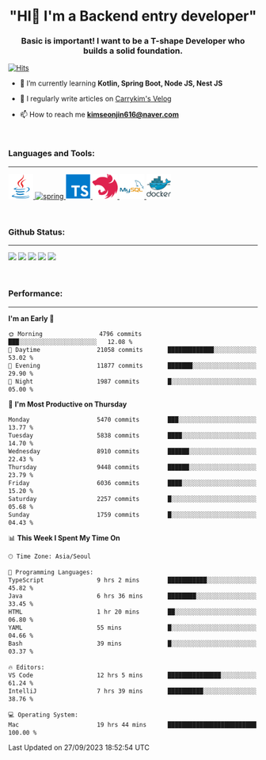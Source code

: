 <h1 align="center">"HI👋 I'm a Backend entry developer" </h1>
<h3 align="center">Basic is important! I want to be a T-shape Developer who builds a solid foundation.</h3>

[![Hits](https://hits.seeyoufarm.com/api/count/incr/badge.svg?url=https%3A%2F%2Fgithub.com%2Fgimseonjin&count_bg=%2318BFE5&title_bg=%23555555&icon=ko-fi.svg&icon_color=%23E7E7E7&title=hits&edge_flat=false)](https://hits.seeyoufarm.com)

- 🌱 I’m currently learning **Kotlin, Spring Boot, Node JS, Nest JS**

- 📝 I regularly write articles on [Carrykim's Velog](https://velog.io/@carrykim)

- 📫 How to reach me **kimseonjin616@naver.com**

<br/>

<h3 align="left">Languages and Tools:</h3>

***

<p align="left"> 
 <a href="https://www.java.com" target="_blank" rel="noreferrer"> <img src="https://raw.githubusercontent.com/devicons/devicon/master/icons/java/java-original.svg" alt="java" width="10%" height="10%"/> </a>
 <a href="https://spring.io/" target="_blank" rel="noreferrer"> <img src="https://www.vectorlogo.zone/logos/springio/springio-icon.svg" alt="spring" width="10%" height="10%"/> </a>
  <a href="https://www.typescriptlang.org/" target="_blank" rel="noreferrer"> <img src="https://raw.githubusercontent.com/devicons/devicon/master/icons/typescript/typescript-original.svg" alt="typescript" width="10%" height="10%"/> </a>
<a href="https://nestjs.com/" target="_blank" rel="noreferrer"> <img src="https://raw.githubusercontent.com/devicons/devicon/master/icons/nestjs/nestjs-plain.svg" alt="nestjs" width="10%" height="10%"/> </a> 
<a href="https://www.mysql.com/" target="_blank" rel="noreferrer"> <img src="https://raw.githubusercontent.com/devicons/devicon/master/icons/mysql/mysql-original-wordmark.svg" alt="mysql" width="10%" height="10%"/>  </a>
 <a href="https://www.docker.com/" target="_blank" rel="noreferrer"> <img src="https://raw.githubusercontent.com/devicons/devicon/master/icons/docker/docker-original-wordmark.svg" alt="docker" width="10%" height="10%"/> </a>
 </p>
</p>

<br/>

<h3 align="left">Github Status:</h3>

***

![](http://github-profile-summary-cards.vercel.app/api/cards/profile-details?username=gimseonjin&theme=nord_bright)
![](http://github-profile-summary-cards.vercel.app/api/cards/repos-per-language?username=gimseonjin&theme=nord_bright)
![](http://github-profile-summary-cards.vercel.app/api/cards/most-commit-language?username=gimseonjin&theme=nord_bright)
![](http://github-profile-summary-cards.vercel.app/api/cards/stats?username=gimseonjin&theme=nord_bright)
![](http://github-profile-summary-cards.vercel.app/api/cards/productive-time?username=gimseonjin&theme=nord_bright&utcOffset=8)


<br/>

<h3 align="left">Performance:</h3>

***

<!--START_SECTION:waka-->
**I'm an Early 🐤** 

```text
🌞 Morning                4796 commits        ███░░░░░░░░░░░░░░░░░░░░░░   12.08 % 
🌆 Daytime                21058 commits       █████████████░░░░░░░░░░░░   53.02 % 
🌃 Evening                11877 commits       ███████░░░░░░░░░░░░░░░░░░   29.90 % 
🌙 Night                  1987 commits        █░░░░░░░░░░░░░░░░░░░░░░░░   05.00 % 
```
📅 **I'm Most Productive on Thursday** 

```text
Monday                   5470 commits        ███░░░░░░░░░░░░░░░░░░░░░░   13.77 % 
Tuesday                  5838 commits        ████░░░░░░░░░░░░░░░░░░░░░   14.70 % 
Wednesday                8910 commits        ██████░░░░░░░░░░░░░░░░░░░   22.43 % 
Thursday                 9448 commits        ██████░░░░░░░░░░░░░░░░░░░   23.79 % 
Friday                   6036 commits        ████░░░░░░░░░░░░░░░░░░░░░   15.20 % 
Saturday                 2257 commits        █░░░░░░░░░░░░░░░░░░░░░░░░   05.68 % 
Sunday                   1759 commits        █░░░░░░░░░░░░░░░░░░░░░░░░   04.43 % 
```


📊 **This Week I Spent My Time On** 

```text
🕑︎ Time Zone: Asia/Seoul

💬 Programming Languages: 
TypeScript               9 hrs 2 mins        ███████████░░░░░░░░░░░░░░   45.82 % 
Java                     6 hrs 36 mins       ████████░░░░░░░░░░░░░░░░░   33.45 % 
HTML                     1 hr 20 mins        ██░░░░░░░░░░░░░░░░░░░░░░░   06.80 % 
YAML                     55 mins             █░░░░░░░░░░░░░░░░░░░░░░░░   04.66 % 
Bash                     39 mins             █░░░░░░░░░░░░░░░░░░░░░░░░   03.37 % 

🔥 Editors: 
VS Code                  12 hrs 5 mins       ███████████████░░░░░░░░░░   61.24 % 
IntelliJ                 7 hrs 39 mins       ██████████░░░░░░░░░░░░░░░   38.76 % 

💻 Operating System: 
Mac                      19 hrs 44 mins      █████████████████████████   100.00 % 
```


 Last Updated on 27/09/2023 18:52:54 UTC
<!--END_SECTION:waka-->

<div align="center">
  
